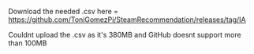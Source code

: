Download the needed .csv here = https://github.com/ToniGomezPi/SteamRecommendation/releases/tag/IA

Couldnt upload the .csv as it's 380MB and GitHub doesnt support more than 100MB
